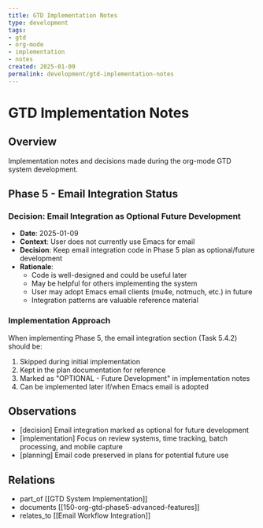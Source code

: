 ```yaml
---
title: GTD Implementation Notes
type: development
tags:
- gtd
- org-mode
- implementation
- notes
created: 2025-01-09
permalink: development/gtd-implementation-notes
---
```


# GTD Implementation Notes

## Overview
Implementation notes and decisions made during the org-mode GTD system development.

## Phase 5 - Email Integration Status

### Decision: Email Integration as Optional Future Development
- **Date**: 2025-01-09
- **Context**: User does not currently use Emacs for email
- **Decision**: Keep email integration code in Phase 5 plan as optional/future development
- **Rationale**: 
  - Code is well-designed and could be useful later
  - May be helpful for others implementing the system
  - User may adopt Emacs email clients (mu4e, notmuch, etc.) in future
  - Integration patterns are valuable reference material

### Implementation Approach
When implementing Phase 5, the email integration section (Task 5.4.2) should be:
1. Skipped during initial implementation
2. Kept in the plan documentation for reference
3. Marked as "OPTIONAL - Future Development" in implementation notes
4. Can be implemented later if/when Emacs email is adopted

## Observations
- [decision] Email integration marked as optional for future development
- [implementation] Focus on review systems, time tracking, batch processing, and mobile capture
- [planning] Email code preserved in plans for potential future use

## Relations
- part_of [[GTD System Implementation]]
- documents [[150-org-gtd-phase5-advanced-features]]
- relates_to [[Email Workflow Integration]]